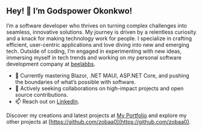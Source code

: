 ## Hey! 👋 I’m Godspower Okonkwo!

I’m a software developer who thrives on turning complex challenges into seamless, innovative solutions. My journey is driven by a relentless curiosity and a knack for making technology work for people. I specialize in crafting efficient, user-centric applications and love diving into new and emerging tech. Outside of coding, I’m engaged in experimenting with new ideas, immersing myself in tech trends and working on my personal software development company at [beelabbs](https://beelabbs.vercel.app).

- 🌟 Currently mastering Blazor, .NET MAUI, ASP.NET Core, and pushing the boundaries of what’s possible with software.
- 🤝 Actively seeking collaborations on high-impact projects and open source contributions.
- 📫 Reach out on [LinkedIn](https://www.linkedin.com/in/okonkwo-godspower).

Discover my creations and latest projects at [My Portfolio](https://buchii.vercel.app) and explore my other projects at [https://github.com/zobaa0](https://github.com/zobaa0).
